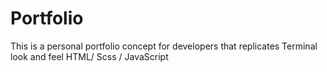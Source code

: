 # Portfolio
This is a personal portfolio concept for developers that replicates Terminal look and feel
HTML/ Scss / JavaScript
